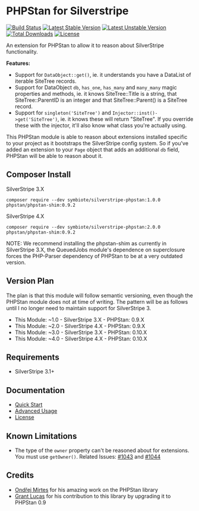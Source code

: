 # PHPStan for Silverstripe

[![Build Status](https://travis-ci.org/symbiote/silverstripe-phpstan.svg?branch=master)](https://travis-ci.org/symbiote/silverstripe-phpstan)
[![Latest Stable Version](https://poser.pugx.org/symbiote/silverstripe-phpstan/version.svg)](https://github.com/symbiote/silverstripe-phpstan/releases)
[![Latest Unstable Version](https://poser.pugx.org/symbiote/silverstripe-phpstan/v/unstable.svg)](https://packagist.org/packages/symbiote/silverstripe-phpstan)
[![Total Downloads](https://poser.pugx.org/symbiote/silverstripe-phpstan/downloads.svg)](https://packagist.org/packages/symbiote/silverstripe-phpstan)
[![License](https://poser.pugx.org/symbiote/silverstripe-phpstan/license.svg)](https://github.com/symbiote/silverstripe-phpstan/blob/master/LICENSE.md)

An extension for PHPStan to allow it to reason about SilverStripe functionality.

**Features:**

- Support for `DataObject::get()`, ie. it understands you have a DataList of iterable SiteTree records.
- Support for DataObject `db`, `has_one`, `has_many` and `many_many` magic properties and methods, ie. it knows SiteTree::Title is a string, that SiteTree::ParentID is an integer and that SiteTree::Parent() is a SiteTree record.
- Support for `singleton('SiteTree')` and `Injector::inst()->get('SiteTree')`, ie. it knows these will return "SiteTree". If you override these with the injector, it'll also know what class you're actually using.

This PHPStan module is able to reason about extensions installed specific to your project as it bootstraps the SilverStripe config system. So if you've added an extension to your `Page` object that adds an additional `db` field, PHPStan will be able to reason about it.

## Composer Install

SilverStripe 3.X
```
composer require --dev symbiote/silverstripe-phpstan:1.0.0 phpstan/phpstan-shim:0.9.2
```

SilverStripe 4.X
```
composer require --dev symbiote/silverstripe-phpstan:2.0.0 phpstan/phpstan-shim:0.9.2
```

NOTE: We recommend installing the phpstan-shim as currently in SilverStripe 3.X, the QueuedJobs module's dependence on superclosure forces the PHP-Parser dependency of PHPStan to be at a very outdated version.

## Version Plan

The plan is that this module will follow semantic versioning, even though the PHPStan module does not at time of writing.
The pattern will be as follows until I no longer need to maintain support for SilverStripe 3.

- This Module: ~1.0 - SilverStripe 3.X - PHPStan: 0.9.X 
- This Module: ~2.0 - SilverStripe 4.X - PHPStan: 0.9.X
- This Module: ~3.0 - SilverStripe 3.X - PHPStan: 0.10.X 
- This Module: ~4.0 - SilverStripe 4.X - PHPStan: 0.10.X

## Requirements

* SilverStripe 3.1+

## Documentation

* [Quick Start](docs/en/quick-start.md)
* [Advanced Usage](docs/en/advanced-usage.md)
* [License](LICENSE.md)

## Known Limitations

* The type of the `owner` property can't be reasoned about for extensions. You must use `getOwner()`. Related Issues: [#1043](https://github.com/phpstan/phpstan/issues/1043) and [#1044](https://github.com/phpstan/phpstan/issues/1044)

## Credits

* [Ondřej Mirtes](https://github.com/ondrejmirtes) for his amazing work on the PHPStan library
* [Grant Lucas](https://github.com/symbiote/silverstripe-phpstan/pull/8) for his contribution to this library by upgrading it to PHPStan 0.9
